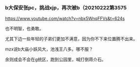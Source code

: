 ### b大保安张pc，挑战xjp，再次被b（20210222第3575
https://www.youtube.com/watch?v=nbx5WnqFFVs&t=624s

也不明智，也勇敢。

尤其下边一些年轻的子弟们更加不满意，因为你不下来位置腾不出来。

mzx说b大庙小妖风大，池浅王八多。哪不服？

余则成会不会在g统区，跑到公园里，喊打倒蒋介石。
